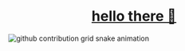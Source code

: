<div id="header" align="center">  
  <h1>
    <a href="https://adriankarlen.dev">
      hello there 👋
    </a>
  </h1>
</div>

<picture>
  <source media="(prefers-color-scheme: dark)" srcset="https://raw.githubusercontent.com/adriankarlen-spp/adriankarlen-spp/output/rp.svg">
  <source media="(prefers-color-scheme: light)" srcset="https://raw.githubusercontent.com/adriankarlen-spp/adriankarlen-spp/output/ctp-latte.svg">
  <img alt="github contribution grid snake animation" src="https://raw.githubusercontent.com/adriankarlen-spp/adriankarlen-spp/output/rp.svg">
</picture>
